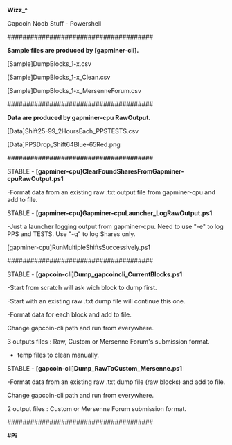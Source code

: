 **Wizz_^**

Gapcoin Noob Stuff - Powershell

######################################

**Sample files are produced by [gapminer-cli].**

[Sample]DumpBlocks_1-x.csv

[Sample]DumpBlocks_1-x_Clean.csv

[Sample]DumpBlocks_1-x_MersenneForum.csv

######################################

**Data are produced by gapminer-cpu RawOutput.**

[Data]Shift25-99_2HoursEach_PPSTESTS.csv

[Data]PPSDrop_Shift64Blue-65Red.png

######################################



STABLE - **[gapminer-cpu]ClearFoundSharesFromGapminer-cpuRawOutput.ps1**

  -Format data from an existing raw .txt output file from gapminer-cpu and add to file.


STABLE - **[gapminer-cpu]Gapminer-cpuLauncher_LogRawOutput.ps1**

  -Just a launcher logging output from gapminer-cpu. Need to use "-e" to log PPS and TESTS. Use "-q" to log Shares only.


[gapminer-cpu]RunMultipleShiftsSuccessively.ps1



######################################



STABLE - **[gapcoin-cli]Dump_gapcoincli_CurrentBlocks.ps1**

  -Start from scratch will ask wich block to dump first.
  
  -Start with an existing raw .txt dump file will continue this one.
  
  -Format data for each block and add to file.
  
  Change gapcoin-cli path and run from everywhere.
  
  3 outputs files : Raw, Custom or Mersenne Forum's submission format.
  
  + temp files to clean manually.


STABLE - **[gapcoin-cli]Dump_RawToCustom_Mersenne.ps1**

  -Format data from an existing raw .txt dump file (raw blocks) and add to file.
  
  Change gapcoin-cli path and run from everywhere.
  
  2 output files : Custom or Mersenne Forum submission format.
  

######################################

**#Pi**
